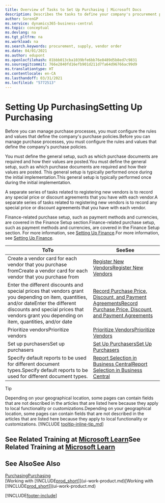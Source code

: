 ```yaml
---
title: Overview of Tasks to Set Up Purchasing | Microsoft Docs
description: Describes the tasks to define your company's procurement policies and set up your purchasing processes.
author: SorenGP
ms.service: dynamics365-business-central
ms.topic: conceptual
ms.devlang: na
ms.tgt_pltfrm: na
ms.workload: na
ms.search.keywords: procurement, supply, vendor order
ms.date: 04/01/2021
ms.author: edupont
ms.openlocfilehash: 81bbb013cba1039bfe6bb76e8489d5b8ed7c9831
ms.sourcegitcommit: 766e2840fd16efb901d211d7fa64d96766ac99d9
ms.translationtype: HT
ms.contentlocale: en-CA
ms.lasthandoff: 03/31/2021
ms.locfileid: "5772513"
---
```

# <a name="setting-up-purchasing"></a><span data-ttu-id="b7a05-103">Setting Up Purchasing</span><span class="sxs-lookup"><span data-stu-id="b7a05-103">Setting Up Purchasing</span></span>
<span data-ttu-id="b7a05-104">Before you can manage purchase processes, you must configure the rules and values that define the company's purchase policies.</span><span class="sxs-lookup"><span data-stu-id="b7a05-104">Before you can manage purchase processes, you must configure the rules and values that define the company's purchase policies.</span></span>

<span data-ttu-id="b7a05-105">You must define the general setup, such as which purchase documents are required and how their values are posted.</span><span class="sxs-lookup"><span data-stu-id="b7a05-105">You must define the general setup, such as which purchase documents are required and how their values are posted.</span></span> <span data-ttu-id="b7a05-106">This general setup is typically performed once during the initial implementation.</span><span class="sxs-lookup"><span data-stu-id="b7a05-106">This general setup is typically performed once during the initial implementation.</span></span>

<span data-ttu-id="b7a05-107">A separate series of tasks related to registering new vendors is to record any special price or discount agreements that you have with each vendor.</span><span class="sxs-lookup"><span data-stu-id="b7a05-107">A separate series of tasks related to registering new vendors is to record any special price or discount agreements that you have with each vendor.</span></span>

<span data-ttu-id="b7a05-108">Finance-related purchase setup, such as payment methods and currencies, are covered in the Finance Setup section.</span><span class="sxs-lookup"><span data-stu-id="b7a05-108">Finance-related purchase setup, such as payment methods and currencies, are covered in the Finance Setup section.</span></span> <span data-ttu-id="b7a05-109">For more information, see [Setting Up Finance](finance-setup-finance.md).</span><span class="sxs-lookup"><span data-stu-id="b7a05-109">For more information, see [Setting Up Finance](finance-setup-finance.md).</span></span>

| <span data-ttu-id="b7a05-110">To</span><span class="sxs-lookup"><span data-stu-id="b7a05-110">To</span></span> | <span data-ttu-id="b7a05-111">See</span><span class="sxs-lookup"><span data-stu-id="b7a05-111">See</span></span> |
| --- | --- |
| <span data-ttu-id="b7a05-112">Create a vendor card for each vendor that you purchase from</span><span class="sxs-lookup"><span data-stu-id="b7a05-112">Create a vendor card for each vendor that you purchase from</span></span>|[<span data-ttu-id="b7a05-113">Register New Vendors</span><span class="sxs-lookup"><span data-stu-id="b7a05-113">Register New Vendors</span></span>](purchasing-how-register-new-vendors.md) |
| <span data-ttu-id="b7a05-114">Enter the different discounts and special prices that vendors grant you depending on item, quantities, and/or date</span><span class="sxs-lookup"><span data-stu-id="b7a05-114">Enter the different discounts and special prices that vendors grant you depending on item, quantities, and/or date</span></span> |[<span data-ttu-id="b7a05-115">Record Purchase Price, Discount, and Payment Agreements</span><span class="sxs-lookup"><span data-stu-id="b7a05-115">Record Purchase Price, Discount, and Payment Agreements</span></span>](purchasing-how-record-purchase-price-discount-payment-agreements.md) |
| <span data-ttu-id="b7a05-116">Prioritize vendors</span><span class="sxs-lookup"><span data-stu-id="b7a05-116">Prioritize vendors</span></span> |[<span data-ttu-id="b7a05-117">Prioritize Vendors</span><span class="sxs-lookup"><span data-stu-id="b7a05-117">Prioritize Vendors</span></span>](purchasing-how-prioritize-vendors.md) |
| <span data-ttu-id="b7a05-118">Set up purchasers</span><span class="sxs-lookup"><span data-stu-id="b7a05-118">Set up purchasers</span></span> |[<span data-ttu-id="b7a05-119">Set Up Purchasers</span><span class="sxs-lookup"><span data-stu-id="b7a05-119">Set Up Purchasers</span></span>](purchasing-how-setup-purchasers.md) |
|<span data-ttu-id="b7a05-120">Specify default reports to be used for different document types.</span><span class="sxs-lookup"><span data-stu-id="b7a05-120">Specify default reports to be used for different document types.</span></span>|[<span data-ttu-id="b7a05-121">Report Selection in Business Central</span><span class="sxs-lookup"><span data-stu-id="b7a05-121">Report Selection in Business Central</span></span>](across-report-selections.md)|

> [!TIP]
> <span data-ttu-id="b7a05-122">Depending on your geographical location, some pages can contain fields that are not described in the articles that are listed here because they apply to local functionality or customizations.</span><span class="sxs-lookup"><span data-stu-id="b7a05-122">Depending on your geographical location, some pages can contain fields that are not described in the articles that are listed here because they apply to local functionality or customizations.</span></span> [!INCLUDE [tooltip-inline-tip_md](includes/tooltip-inline-tip_md.md)]

## <a name="see-related-training-at-microsoft-learn"></a><span data-ttu-id="b7a05-123">See Related Training at [Microsoft Learn](/learn/paths/trade-get-started-dynamics-365-business-central/)</span><span class="sxs-lookup"><span data-stu-id="b7a05-123">See Related Training at [Microsoft Learn](/learn/paths/trade-get-started-dynamics-365-business-central/)</span></span>

## <a name="see-also"></a><span data-ttu-id="b7a05-124">See Also</span><span class="sxs-lookup"><span data-stu-id="b7a05-124">See Also</span></span>

[<span data-ttu-id="b7a05-125">Purchasing</span><span class="sxs-lookup"><span data-stu-id="b7a05-125">Purchasing</span></span>](purchasing-manage-purchasing.md)  
<span data-ttu-id="b7a05-126">[Working with [!INCLUDE[prod_short](includes/prod_short.md)]](ui-work-product.md)</span><span class="sxs-lookup"><span data-stu-id="b7a05-126">[Working with [!INCLUDE[prod_short](includes/prod_short.md)]](ui-work-product.md)</span></span>


[!INCLUDE[footer-include](includes/footer-banner.md)]